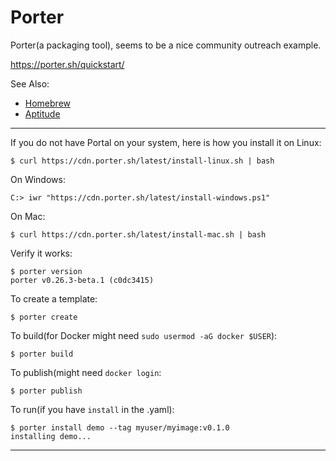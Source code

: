 # Porter

Porter(a packaging tool), seems to be a nice community outreach example.

https://porter.sh/quickstart/

See Also:

 - [Homebrew](Homebrew.md)
 - [Aptitude](Aptitude.md)

---

If you do not have Portal on your system, here is how you install it on Linux:

    $ curl https://cdn.porter.sh/latest/install-linux.sh | bash

On Windows:

    C:> iwr "https://cdn.porter.sh/latest/install-windows.ps1"

On Mac:

    $ curl https://cdn.porter.sh/latest/install-mac.sh | bash 

Verify it works:

    $ porter version
    porter v0.26.3-beta.1 (c0dc3415)

To create a template:

    $ porter create
    
To build(for Docker might need `sudo usermod -aG docker $USER`):

    $ porter build
    
To publish(might need `docker login`:

    $ porter publish
    
To run(if you have `install` in the .yaml):

    $ porter install demo --tag myuser/myimage:v0.1.0
    installing demo...
    
---
